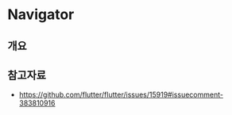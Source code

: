 # Navigator

## 개요



## 참고자료

* https://github.com/flutter/flutter/issues/15919#issuecomment-383810916

